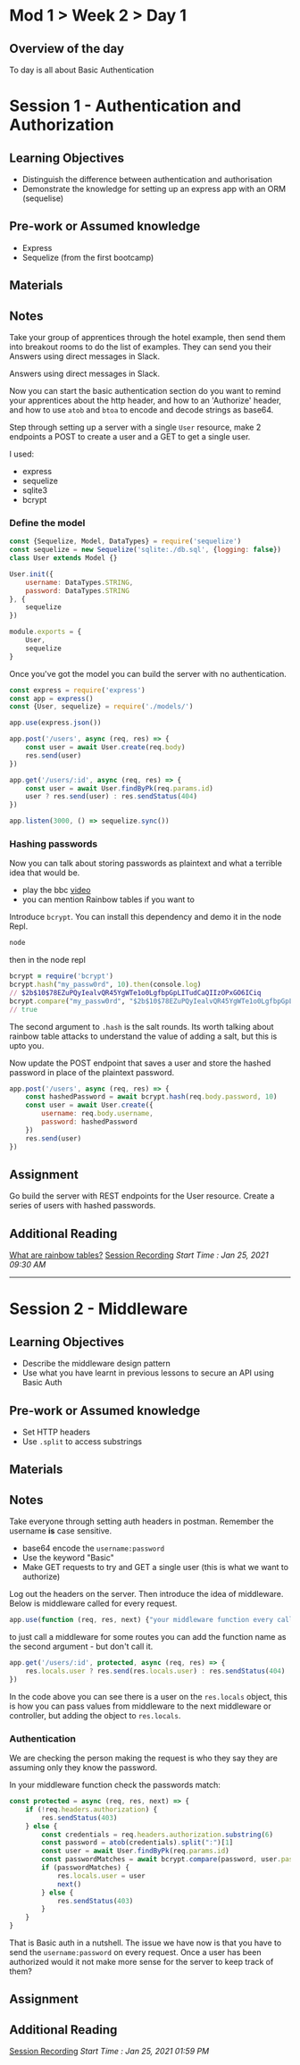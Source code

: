 # Mod 1 > Week 2 > Day 1

## Overview of the day

To day is all about Basic Authentication

# Session 1 - Authentication and Authorization

## Learning Objectives

* Distinguish the difference between authentication and authorisation
* Demonstrate the knowledge for setting up an express app with an ORM (sequelise)

## Pre-work or Assumed knowledge

* Express
* Sequelize (from the first bootcamp)

## Materials

## Notes

Take your group of apprentices through the hotel example, then send them into breakout rooms to do the list of examples. They can send you their Answers using direct messages in Slack.

Answers using direct messages in Slack.

Now you can start the basic authentication section do you want to remind your apprentices about the http header, and how to an 'Authorize' header, and how to use `atob` and `btoa` to encode and decode strings as base64.

Step through setting up a server with a single `User` resource, make 2 endpoints a POST to create a user and a GET to get a single user.

I used:

* express
* sequelize
* sqlite3
* bcrypt

### Define the model

```javascript
const {Sequelize, Model, DataTypes} = require('sequelize')
const sequelize = new Sequelize('sqlite:./db.sql', {logging: false})
class User extends Model {}

User.init({
    username: DataTypes.STRING,
    password: DataTypes.STRING
}, {
    sequelize
})

module.exports = {
    User,
    sequelize
}
```

Once you've got the model you can build the server with no authentication.

```javascript
const express = require('express')
const app = express()
const {User, sequelize} = require('./models/')

app.use(express.json())

app.post('/users', async (req, res) => {
    const user = await User.create(req.body)
    res.send(user)
})

app.get('/users/:id', async (req, res) => {
    const user = await User.findByPk(req.params.id)
    user ? res.send(user) : res.sendStatus(404)
})

app.listen(3000, () => sequelize.sync())
```

### Hashing passwords

Now you can talk about storing passwords as plaintext and what a terrible idea that would be.

* play the bbc [video](https://www.bbc.co.uk/news/business-48905907)
* you can mention Rainbow tables if you want to

Introduce `bcrypt`. You can install this dependency and demo it in the node Repl.

```sh
node
```
then in the node repl
```ruby
bcrypt = require('bcrypt')
bcrypt.hash("my_passw0rd", 10).then(console.log)
// $2b$10$78EZuPQyIealvQR45YgWTe1o0LgfbpGpLITudCaQIIzOPxGO6ICiq
bcrypt.compare("my_passw0rd", "$2b$10$78EZuPQyIealvQR45YgWTe1o0LgfbpGpLITudCaQIIzOPxGO6ICiq")
// true
```

The second argument to `.hash` is the salt rounds. Its worth talking about rainbow table attacks to understand the value of adding a salt, but this is upto you.

Now update the POST endpoint that saves a user and store the hashed password in place of the plaintext password.

```javascript
app.post('/users', async (req, res) => {
    const hashedPassword = await bcrypt.hash(req.body.password, 10)
    const user = await User.create({
        username: req.body.username,
        password: hashedPassword
    })
    res.send(user)
})
```

## Assignment

Go build the server with REST endpoints for the User resource. Create a series of users with hashed passwords.

## Additional Reading

[What are rainbow tables?](https://youtu.be/SOV0AeHuHaQ)
[Session Recording](https://zoom.us/rec/share/2nyDmJ6UJ_n56zfS9frhRQFJ_LdmHNmiRqqa40DVdYh9a9jDh3kiD3mrR1Xc39NM.5XXAxz_-Tm9AhCM7) _Start Time : Jan 25, 2021 09:30 AM_


<hr/>

# Session 2 - Middleware

## Learning Objectives

* Describe the middleware design pattern
* Use what you have learnt in previous lessons to secure an API using Basic Auth

## Pre-work or Assumed knowledge

* Set HTTP headers
* Use `.split` to access substrings

## Materials

## Notes

Take everyone through setting auth headers in postman. Remember the username __is__ case sensitive.

* base64 encode the `username:password`
* Use the keyword "Basic"
* Make GET requests to try and GET a single user (this is what we want to authorize)

Log out the headers on the server. Then introduce the idea of middleware. Below is middleware called for every request.

```javascript
app.use(function (req, res, next) {"your middleware function every call"})
```

to just call a middleware for some routes you can add the function name as the second argument - but don't call it.

```javascript
app.get('/users/:id', protected, async (req, res) => {
    res.locals.user ? res.send(res.locals.user) : res.sendStatus(404)
})
```

In the code above you can see there is a user on the `res.locals` object, this is how you can pass values from middleware to the next middleware or controller, but adding the object to `res.locals`.

### Authentication

We are checking the person making the request is who they say they are assuming only they know the password.

In your middleware function check the passwords match:

```javascript
const protected = async (req, res, next) => {
    if (!req.headers.authorization) {
        res.sendStatus(403)
    } else {
        const credentials = req.headers.authorization.substring(6)
        const password = atob(credentials).split(":")[1]
        const user = await User.findByPk(req.params.id)
        const passwordMatches = await bcrypt.compare(password, user.password)
        if (passwordMatches) {
            res.locals.user = user
            next()
        } else {
            res.sendStatus(403)
        }
    }
}
```

That is Basic auth in a nutshell. The issue we have now is that you have to send the `username:password` on every request. Once a user has been authorized would it not make more sense for the server to keep track of them?

## Assignment


## Additional Reading

[Session Recording](https://zoom.us/rec/share/BEL4_AkkOd0fG6Bc3ABzcxl6NSpIT1RItE7QZa2AzksD0H0hEX3Pfx9Me_2vZsLG.6z--1wcAY3BIDpsd) _Start Time : Jan 25, 2021 01:59 PM_

